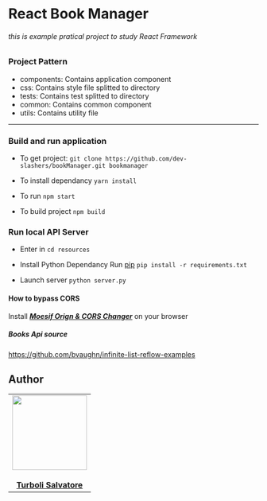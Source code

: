 React Book  Manager
========
###### this is example pratical project to study React Framework

### Project Pattern 

- components: Contains application component
- css: Contains style file splitted to directory
- tests: Contains test splitted to directory
- common: Contains common component
- utils: Contains utility file 
_____________________________________________

### Build and run application

- To get project:
```git clone https://github.com/dev-slashers/bookManager.git bookmanager```

- To install dependancy
```yarn install```

- To run 
```npm start```

- To build project
```npm build```


### Run local API Server

- Enter in
```cd resources```

- Install Python Dependancy Run <a href="https://pip.pypa.io/en/stable/installing/">pip</a>
``pip install -r requirements.txt``

- Launch server  ```python server.py```

#### How to bypass CORS
Install 
<a target="_blank" href="https://chrome.google.com/webstore/detail/moesif-orign-cors-changer/digfbfaphojjndkpccljibejjbppifbc" target="_black">***Moesif Orign & CORS Changer***</a> on your browser

##### Books Api source 
https://github.com/bvaughn/infinite-list-reflow-examples

## Author
<table>
  <tr>
    <td align="center"><a href="https://www.linkedin.com/in/salvatore-turboli-78b29015b/">
    <img src="https://media-exp1.licdn.com/dms/image/C4D03AQFZ6M6UYNWPiw/profile-displayphoto-shrink_200_200/0?e=1588809600&v=beta&t=Hf4mzsVKsy1vqn6DRA9LWILYHdKp6ooVZNeUhtY7Gfw" width="150px;"/>
    <br />
    <br /><b>Turboli Salvatore</b></a><br />
  </tr>
</table>


